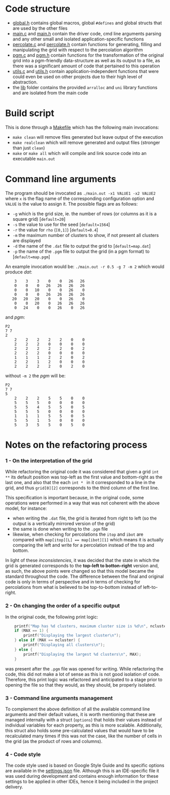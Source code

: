 # Code structure
 * [global.h](code/global.h) contains global macros, global `#defines` and global structs that are used by the other files
 * [main.c](code/main.c) and [main.h](code/main.h) contain the driver code, cmd line arguments parsing and any other small and isolated application-specific functions 
 * [percolate.c](code/percolate.c) and [percolate.h](code/percolate.h) contain functions for generating, filling and manipulating the grid with respect to the percolation algorithm
 * [pgm.c](code/pgm.c) and [pgm.h](code/pgm.h) contain functions for the transformation of the original grid into a pgm-friendly data-structure as well as its output to a file, as there was a significant amount of code that pertained to this operation
 * [utils.c](code/utils.c) and [utils.h](code/utils.h) contain application-independent functions that were could even be used on other projects due to their high level of abstraction.
 * the [lib](code/lib/) folder contains the provided `arralloc` and `uni` library functions and are isolated from the main code

# Build script
This is done through a [Makefile](code/Makefile) which has the following main invocations:
* `make clean` will remove files generated but leave output of the execution
* `make realclean` which will remove generated and output files (stronger than just `clean`)
* `make` or  `make all` which will compile and link source code into an executable `main.out`

# Command line arguments
The program should be invocated as `./main.out -x1 VALUE1 -x2 VALUE2` where `x` is the flag name of the corresponding configuration option and `VALUE` is the value to assign it. The possible flags are as follows:
* `-g` which is the grid size, ie. the number of rows (or columns as it is a square grid) [`default=20`]
* `-s` the value to use for the seed [`default=1564`]
* `-r` the value for `rho` (`[0,1]`) [`default=0.4`]
* `-m` the maximum number of clusters to show, if not present all clusters are displayed
* `-d` the name of the `.dat` file to output the grid to  [`default=map.dat`]
* `-p` the name of the `.pgm` file to output the grid (in a pgm format) to [`default=map.pgm`]

An example invocation would be: `./main.out -r 0.5 -g 7 -m 2` which would produce _dat_:
```
    3    3    3    0    0   26   26
    0    0    0   26   26   26   26
    0    0   10    0    0   26    0
    0    0    0   26   26   26   26
   20   20   20    0    0   26    0
    0    0   20    0   26   26   26
    0   24    0    0   26    0   26
```

and _pgm_:
```
P2
7 7
2
    2    2    2    2    2    0    0
    2    2    2    0    0    0    0
    2    2    2    2    2    0    2
    2    2    2    0    0    0    0
    1    1    1    2    2    0    2
    2    2    1    2    0    0    0
    2    2    2    2    0    2    0
```
without `-m 2` the _pgm_ will be:
```
P2
7 7
5
    2    2    2    5    5    0    0
    5    5    5    0    0    0    0
    5    5    4    5    5    0    5
    5    5    5    0    0    0    0
    1    1    1    5    5    0    5
    5    5    1    5    0    0    0
    5    3    5    5    0    5    0
```

# Notes on the refactoring process

### 1 - On the interpretation of the grid

While refactoring the original code it was considered that given a grid `int **`  its default position was top-left as the first value and bottom-right as the last one, and also that the each `int * ` in it corresponded to a line in the grid, and thus `grid[0][2]` corresponds to the third column of the first line.

This specification is important because, in the original code, some operations were performed in a way that was not coherent with the above model, for instance:
 * when writing the `.dat` file, the grid is iterated from right to left (so the output is a vertically mirrored version of the grid)
 * the same is done when writing to the `.pgm` file
 * likewise, when checking for percolations the `itop` and `ibot` are compared with `map[itop][L] == map[ibot][1]` which means it is actually comparing the left and write for a percolation instead of the top and bottom.

In light of these _inconsistencies_, it was decided that the state in which the grid is generated corresponds to the **top-left to botton-right** version and, as such, the above points were changed so that this model became the standard throughout the code. The difference between the final and original code is only in terms of perspective and in terms of checking for percolations from what is believed to be top-to-bottom instead of left-to-right. 

### 2 - On changing the order of a specific output
In the original code, the following print logic: 
```c
	printf("Map has %d clusters, maximum cluster size is %d\n", ncluster, maxsize);
	if (MAX == 1) {
		printf("Displaying the largest cluster\n");
	} else if (MAX == ncluster) {
		printf("Displaying all clusters\n");
	} else {
		printf("Displaying the largest %d clusters\n", MAX);
	}
```

was present after the `.pgm` file was opened for writing. While refactoring the code, this did not make a lot of sense as this is not good isolation of code. Therefore, this print logic was refactored and anticipated to a stage prior to opening the file so that they would, as they should, be properly isolated.

### 3 - Command line arguments management
To complement the above definition of all the available command line arguments and their default values, it is worth mentioning that these are managed internally with a struct (`options`) that holds their values instead of individual variables for each property, as this is more scalable. Additionally, this struct also holds some pre-calculated values that would have to be recalculated many times if this was not the case, like the number of cells in the grid (as the product of rows and columns). 

### 4 - Code style
The code style used is based on Google Style Guide and its specific options are available in the [settings.json](.vscode/settings.json) file. Although this is an IDE-specific file it was used during development and contains enough information for these settings to be applied in other IDEs, hence it being included in the project delivery. 